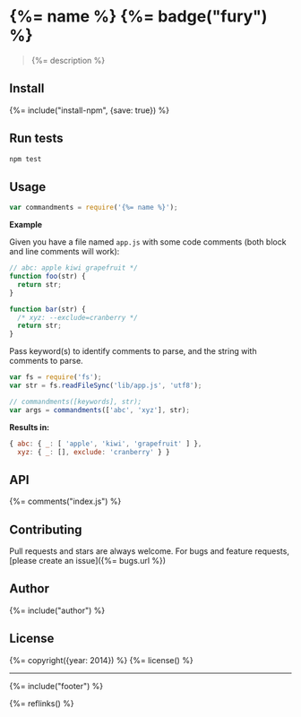 # {%= name %} {%= badge("fury") %}

> {%= description %}

## Install
{%= include("install-npm", {save: true}) %}

## Run tests

```bash
npm test
```

## Usage

```js
var commandments = require('{%= name %}');
```

**Example**

Given you have a file named `app.js` with some code comments (both block and line comments will work):

```js
// abc: apple kiwi grapefruit */
function foo(str) {
  return str;
}

function bar(str) {
  /* xyz: --exclude=cranberry */
  return str;
}
```

Pass keyword(s) to identify comments to parse, and the string with comments to parse.

```js
var fs = require('fs');
var str = fs.readFileSync('lib/app.js', 'utf8');

// commandments([keywords], str);
var args = commandments(['abc', 'xyz'], str);
```

**Results in:**

```js
{ abc: { _: [ 'apple', 'kiwi', 'grapefruit' ] },
  xyz: { _: [], exclude: 'cranberry' } }
```

## API
{%= comments("index.js") %}

## Contributing
Pull requests and stars are always welcome. For bugs and feature requests, [please create an issue]({%= bugs.url %})

## Author
{%= include("author") %}

## License
{%= copyright({year: 2014}) %}
{%= license() %}

***

{%= include("footer") %}

{%= reflinks() %}

<!-- require: helper-reflinks -->